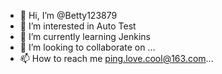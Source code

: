 - 👋 Hi, I’m @Betty123879
- 👀 I’m interested in Auto Test
- 🌱 I’m currently learning Jenkins
- 💞️ I’m looking to collaborate on ...
- 📫 How to reach me ping.love.cool@163.com...

<!---
Betty123879/Betty123879 is a ✨ special ✨ repository because its `README.md` (this file) appears on your GitHub profile.
You can click the Preview link to take a look at your changes.
--->
